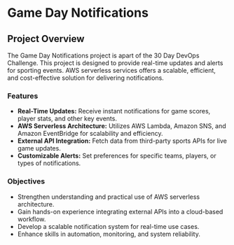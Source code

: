 # Game Day Notifications

## Project Overview
The Game Day Notifications project is apart of the 30 Day DevOps Challenge. This project is designed to provide real-time updates and alerts for sporting events. AWS serverless services offers a scalable, efficient, and cost-effective solution for delivering notifications.

### Features
- **Real-Time Updates:** Receive instant notifications for game scores, player stats, and other key events.
- **AWS Serverless Architecture:** Utilizes AWS Lambda, Amazon SNS, and Amazon EventBridge for scalability and efficiency.
- **External API Integration:** Fetch data from third-party sports APIs for live game updates.
- **Customizable Alerts:** Set preferences for specific teams, players, or types of notifications.

### Objectives
- Strengthen understanding and practical use of AWS serverless architecture.
- Gain hands-on experience integrating external APIs into a cloud-based workflow.
- Develop a scalable notification system for real-time use cases.
- Enhance skills in automation, monitoring, and system reliability.


